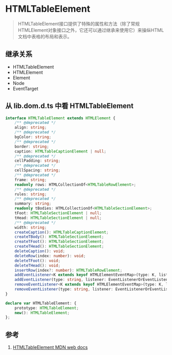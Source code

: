 # HTMLTableElement

>HTMLTableElement接口提供了特殊的属性和方法（除了常规HTMLElement对象接口之外，它还可以通过继承来使用它）来操纵HTML文档中表格的布局和表示。

## 继承关系

- HTMLTableElement
- HTMLElement
- Element
- Node
- EventTarget

## 从 lib.dom.d.ts 中看 HTMLTableElement

```ts
interface HTMLTableElement extends HTMLElement {
    /** @deprecated */
    align: string;
    /** @deprecated */
    bgColor: string;
    /** @deprecated */
    border: string;
    caption: HTMLTableCaptionElement | null;
    /** @deprecated */
    cellPadding: string;
    /** @deprecated */
    cellSpacing: string;
    /** @deprecated */
    frame: string;
    readonly rows: HTMLCollectionOf<HTMLTableRowElement>;
    /** @deprecated */
    rules: string;
    /** @deprecated */
    summary: string;
    readonly tBodies: HTMLCollectionOf<HTMLTableSectionElement>;
    tFoot: HTMLTableSectionElement | null;
    tHead: HTMLTableSectionElement | null;
    /** @deprecated */
    width: string;
    createCaption(): HTMLTableCaptionElement;
    createTBody(): HTMLTableSectionElement;
    createTFoot(): HTMLTableSectionElement;
    createTHead(): HTMLTableSectionElement;
    deleteCaption(): void;
    deleteRow(index: number): void;
    deleteTFoot(): void;
    deleteTHead(): void;
    insertRow(index?: number): HTMLTableRowElement;
    addEventListener<K extends keyof HTMLElementEventMap>(type: K, listener: (this: HTMLTableElement, ev: HTMLElementEventMap[K]) => any, options?: boolean | AddEventListenerOptions): void;
    addEventListener(type: string, listener: EventListenerOrEventListenerObject, options?: boolean | AddEventListenerOptions): void;
    removeEventListener<K extends keyof HTMLElementEventMap>(type: K, listener: (this: HTMLTableElement, ev: HTMLElementEventMap[K]) => any, options?: boolean | EventListenerOptions): void;
    removeEventListener(type: string, listener: EventListenerOrEventListenerObject, options?: boolean | EventListenerOptions): void;
}

declare var HTMLTableElement: {
    prototype: HTMLTableElement;
    new(): HTMLTableElement;
};
```

## 参考

1. [HTMLTableElement MDN web docs](https://developer.mozilla.org/en-US/docs/Web/API/HTMLTableElement)
